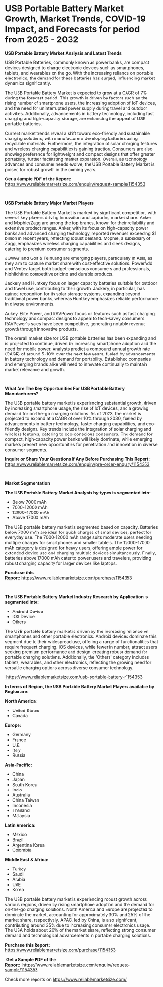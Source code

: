 <p><h1>USB Portable Battery Market Growth, Market Trends, COVID-19 Impact, and Forecasts for period from 2025 - 2032</h1></p><p><strong>USB Portable Battery Market Analysis and Latest Trends</strong></p>
<p><p>USB Portable Batteries, commonly known as power banks, are compact devices designed to charge electronic devices such as smartphones, tablets, and wearables on the go. With the increasing reliance on portable electronics, the demand for these batteries has surged, influencing market dynamics significantly.</p><p>The USB Portable Battery Market is expected to grow at a CAGR of 7% during the forecast period. This growth is driven by factors such as the rising number of smartphone users, the increasing adoption of IoT devices, and the need for uninterrupted power supply during travel and outdoor activities. Additionally, advancements in battery technology, including fast charging and high-capacity storage, are enhancing the appeal of USB portable batteries.</p><p>Current market trends reveal a shift toward eco-friendly and sustainable charging solutions, with manufacturers developing batteries using recyclable materials. Furthermore, the integration of solar charging features and wireless charging capabilities is gaining traction. Consumers are also showing preference for lightweight and compact designs that offer greater portability, further facilitating market expansion. Overall, as technology advances and consumer needs evolve, the USB Portable Battery Market is poised for robust growth in the coming years.</p></p>
<p><strong>Get a Sample PDF of the Report:&nbsp;</strong> <a href="https://www.reliablemarketsize.com/enquiry/request-sample/1154353?utm_campaign=1903&utm_medium=2&utm_source=Github&utm_content=ia&utm_term=06022025&utm_id=usb-portable-battery">https://www.reliablemarketsize.com/enquiry/request-sample/1154353</a></p>
<p>&nbsp;</p>
<p><strong>USB Portable Battery Major Market Players</strong></p>
<p><p>The USB Portable Battery Market is marked by significant competition, with several key players driving innovation and capturing market share. Anker and Mophie/Zagg are among the top brands, known for their reliability and extensive product ranges. Anker, with its focus on high-capacity power banks and advanced charging technology, reported revenues exceeding $1 billion in recent years, reflecting robust demand. Mophie, a subsidiary of Zagg, emphasizes wireless charging capabilities and sleek designs, catering to premium consumer segments.</p><p>JQWAY and Golf & Feihuang are emerging players, particularly in Asia, as they aim to capture market share with cost-effective solutions. PowerAdd and Ventev target both budget-conscious consumers and professionals, highlighting competitive pricing and durable products.</p><p>Jackery and Huntkey focus on larger capacity batteries suitable for outdoor and travel use, contributing to their growth. Jackery, in particular, has gained recognition for its solar storage systems, expanding beyond traditional power banks, whereas Huntkey emphasizes reliable performance in diverse environments.</p><p>Aukey, Elite Power, and RAVPower focus on features such as fast charging technology and compact designs to appeal to tech-savvy consumers. RAVPower's sales have been competitive, generating notable revenue growth through innovative products.</p><p>The overall market size for USB portable batteries has been expanding and is projected to continue, driven by increasing smartphone adoption and the need for mobile power. Analysts predict a compound annual growth rate (CAGR) of around 5-10% over the next few years, fueled by advancements in battery technology and demand for portability. Established companies and emerging brands alike will need to innovate continually to maintain market relevance and growth.</p></p>
<p>&nbsp;</p>
<p><strong>What Are The Key Opportunities For USB Portable Battery Manufacturers?</strong></p>
<p><p>The USB portable battery market is experiencing substantial growth, driven by increasing smartphone usage, the rise of IoT devices, and a growing demand for on-the-go charging solutions. As of 2023, the market is projected to expand at a CAGR of over 10% through 2030, fueled by advancements in battery technology, faster charging capabilities, and eco-friendly designs. Key trends include the integration of solar charging and wireless features, catering to eco-conscious consumers. The demand for compact, high-capacity power banks will likely dominate, while emerging markets present new opportunities for penetration and innovation in diverse consumer segments.</p></p>
<p><strong>Inquire or Share Your Questions If Any Before Purchasing This Report:</strong> <a href="https://www.reliablemarketsize.com/enquiry/pre-order-enquiry/1154353?utm_campaign=1903&utm_medium=2&utm_source=Github&utm_content=ia&utm_term=06022025&utm_id=usb-portable-battery">https://www.reliablemarketsize.com/enquiry/pre-order-enquiry/1154353</a></p>
<p>&nbsp;</p>
<p><strong>Market Segmentation</strong></p>
<p><strong>The USB Portable Battery Market Analysis by types is segmented into:</strong></p>
<p><ul><li>Below 7000 mAh</li><li>7000-12000 mAh</li><li>12000-17000 mAh</li><li>Above 17000 mAh</li></ul></p>
<p><p>The USB portable battery market is segmented based on capacity. Batteries below 7000 mAh are ideal for quick charges of small devices, perfect for everyday use. The 7000-12000 mAh range suits moderate users needing multiple charges for smartphones and smaller tablets. The 12000-17000 mAh category is designed for heavy users, offering ample power for extended device use and charging multiple devices simultaneously. Finally, batteries above 17000 mAh cater to power users and travelers, providing robust charging capacity for larger devices like laptops.</p></p>
<p><strong>Purchase this Report:&nbsp;</strong><a href="https://www.reliablemarketsize.com/purchase/1154353?utm_campaign=1903&utm_medium=2&utm_source=Github&utm_content=ia&utm_term=06022025&utm_id=usb-portable-battery">https://www.reliablemarketsize.com/purchase/1154353</a></p>
<p>&nbsp;</p>
<p><strong>The USB Portable Battery Market Industry Research by Application is segmented into:</strong></p>
<p><ul><li>Android Device</li><li>IOS Device</li><li>Others</li></ul></p>
<p><p>The USB portable battery market is driven by the increasing reliance on smartphones and other portable electronics. Android devices dominate this segment due to their widespread use, offering a range of functionalities that require frequent charging. iOS devices, while fewer in number, attract users seeking premium performance and design, creating robust demand for portable charging solutions. Additionally, the 'Others' category includes tablets, wearables, and other electronics, reflecting the growing need for versatile charging options across diverse consumer technology.</p></p>
<p><a href="https://www.reliablemarketsize.com/usb-portable-battery-r1154353?utm_campaign=1903&utm_medium=2&utm_source=Github&utm_content=ia&utm_term=06022025&utm_id=usb-portable-battery">&nbsp;https://www.reliablemarketsize.com/usb-portable-battery-r1154353</a></p>
<p><strong>In terms of Region, the USB Portable Battery Market Players available by Region are:</strong></p>
<p>
    <p> <strong> North America: </strong>
        <ul>
            <li>United States</li>
            <li>Canada</li>
        </ul>
        </p> 
    <p> <strong> Europe: </strong>
        <ul>
            <li>Germany</li>
            <li>France</li>
            <li>U.K.</li>
            <li>Italy</li>
            <li>Russia</li>
        </ul>
        </p> 
    <p> <strong> Asia-Pacific: </strong>
        <ul>
            <li>China</li>
            <li>Japan</li>
            <li>South Korea</li>
            <li>India</li>
            <li>Australia</li>
            <li>China Taiwan</li>
            <li>Indonesia</li>
            <li>Thailand</li>
            <li>Malaysia</li>
        </ul>
        </p> 
    <p> <strong> Latin America: </strong>
        <ul>
            <li>Mexico</li>
            <li>Brazil</li>
            <li>Argentina Korea</li>
            <li>Colombia</li>
        </ul>
        </p> 
    <p> <strong> Middle East & Africa: </strong>
        <ul>
            <li>Turkey</li>
            <li>Saudi</li>
            <li>Arabia</li>
            <li>UAE</li>
            <li>Korea</li>
        </ul>
    </p>
    </p>
<p><p>The USB portable battery market is experiencing robust growth across various regions, driven by rising smartphone adoption and the demand for on-the-go charging solutions. North America and Europe are projected to dominate the market, accounting for approximately 30% and 25% of the market share, respectively. APAC, led by China, is also significant, contributing around 35% due to increasing consumer electronics usage. The USA holds about 20% of the market share, reflecting strong consumer demand and technological advancements in portable charging solutions.</p></p>
<p><strong>Purchase this Report: </strong><a href="https://www.reliablemarketsize.com/purchase/1154353?utm_campaign=1903&utm_medium=2&utm_source=Github&utm_content=ia&utm_term=06022025&utm_id=usb-portable-battery">https://www.reliablemarketsize.com/purchase/1154353</a></p>
<p>&nbsp;<strong>Get a Sample PDF of the Report:&nbsp;&nbsp;</strong><a href="https://www.reliablemarketsize.com/enquiry/request-sample/1154353?utm_campaign=1903&utm_medium=2&utm_source=Github&utm_content=ia&utm_term=06022025&utm_id=usb-portable-battery">https://www.reliablemarketsize.com/enquiry/request-sample/1154353</a></p>
<p><strong></strong></p>
<p>Check more reports on <a href="https://www.reliablemarketsize.com/?utm_campaign=1903&utm_medium=2&utm_source=Github&utm_content=ia&utm_term=06022025&utm_id=usb-portable-battery">https://www.reliablemarketsize.com/</a></p>